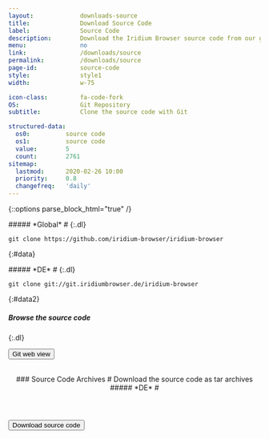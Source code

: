 ```yaml
---
layout:				downloads-source
title:				Download Source Code
label:				Source Code
description:		Download the Iridium Browser source code from our git repository using the command line or simply download the tar.gz file.
menu:				no
link:				/downloads/source
permalink:			/downloads/source
page-id:			source-code
style:				style1
width:				w-75

icon-class:			fa-code-fork
OS: 				Git Repository
subtitle:			Clone the source code with Git

structured-data:
  os0:			source code
  os1:			source code
  value:		5
  count:		2761
sitemap:
  lastmod:		2020-02-26 10:00
  priority:		0.8
  changefreq:	'daily'
---
```

{::options parse_block_html="true" /}
<div class="row gtr-200">
<div class="col-6 col-12-small">
##### *Global* #
{:.dl}

	git clone https://github.com/iridium-browser/iridium-browser
{:#data}
</div>
<div class="col-6 col-12-small">
##### *DE* #
{:.dl}

	git clone git://git.iridiumbrowser.de/iridium-browser
{:#data2}
</div></div>

##### Browse the source code #
{:.dl}
<form action="https://github.com/iridium-browser/iridium-browser">
<button type="submit" title="Git web view" class="button wht icon fa-code">Git web view</button>
</form>
<br/>
<div class="icon os fa-file-code-o"></div>
<header>
### Source Code Archives #
Download the source code as tar archives   
##### *DE* #
</header>
<form action="https://downloads.iridiumbrowser.de/source/" target="_blank">
<button type="submit" title="Download source code" class="button download">Download source code</button>
</form>
<br/>

